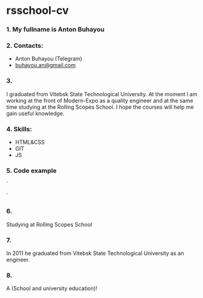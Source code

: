 # **rsschool-cv**
### 1. My fullname is Anton Buhayou

### 2. Contacts:
- Anton Buhayou (Telegram)
- buhayou.an@gmail.com
### 3. 
I graduated from Vitebsk State Technological University. At the moment I am working at the front of Modern-Expo as a quality engineer and at the same time studying at the Rolling Scopes School. I hope the courses will help me gain useful knowledge.
### 4. Skills:
- HTML&CSS
- GIT
- JS
### 5. Code example
`<meta charset="utf-8">
<script>
	var a = prompt("введите число")
	var b = prompt("введите число")
	var c = a
	a = b
	b = c
	alert("Первое чилсо теперь" + a + "Второе число теперь" + b)
</script>`
### 6. 
Studying at Rolling Scopes School
### 7. 
In 2011 he graduated from Vitebsk State Technological University as an engineer.
### 8.
A (School and university education)!
